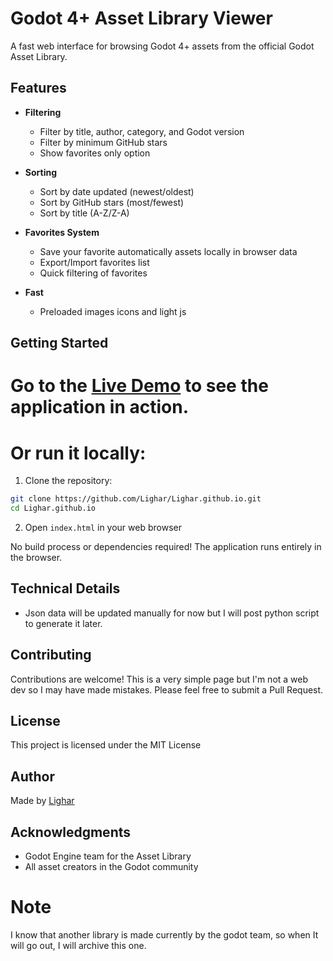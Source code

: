 # Godot 4+ Asset Library Viewer

A fast web interface for browsing Godot 4+ assets from the official Godot Asset Library. 

## Features

- **Filtering**
  - Filter by title, author, category, and Godot version
  - Filter by minimum GitHub stars
  - Show favorites only option

- **Sorting**
  - Sort by date updated (newest/oldest)
  - Sort by GitHub stars (most/fewest)
  - Sort by title (A-Z/Z-A)

- **Favorites System**
  - Save your favorite automatically assets locally in browser data
  - Export/Import favorites list
  - Quick filtering of favorites

- **Fast**
  - Preloaded images icons and light js

## Getting Started

# Go to the [Live Demo](https://lighar.github.io/Lighar.github.io/) to see the application in action.

# Or run it locally:

1. Clone the repository:
```bash
git clone https://github.com/Lighar/Lighar.github.io.git
cd Lighar.github.io
```

2. Open `index.html` in your web browser

No build process or dependencies required! The application runs entirely in the browser.

## Technical Details

- Json data will be updated manually for now but I will post python script to generate it later.

## Contributing

Contributions are welcome! This is a very simple page but I'm not a web dev so I may have made mistakes. Please feel free to submit a Pull Request.

## License

This project is licensed under the MIT License 

## Author

Made by [Lighar](https://github.com/Lighar)

## Acknowledgments

- Godot Engine team for the Asset Library
- All asset creators in the Godot community 

# Note

I know that another library is made currently by the godot team, so when It will go out, I will archive this one.